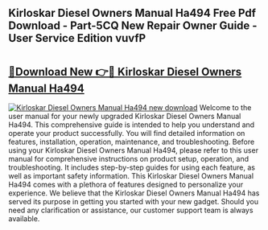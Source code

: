 ## Kirloskar Diesel Owners Manual Ha494 Free Pdf Download - Part-5CQ New Repair Owner Guide - User Service Edition vuvfP

# <h2><a href="http://bc85547.oget.top/?id=Kirloskar+Diesel+Owners+Manual+Ha494">🔗Download New 👉🔴 Kirloskar Diesel Owners Manual Ha494</a></h2>

[![Kirloskar Diesel Owners Manual Ha494 new download](https://i.imgur.com/5g1atiW.png)](http://bc85547.oget.top/?id=Kirloskar+Diesel+Owners+Manual+Ha494)
Welcome to the user manual for your newly upgraded Kirloskar Diesel Owners Manual Ha494. This comprehensive guide is intended to help you understand and operate your product successfully. You will find detailed information on features, installation, operation, maintenance, and troubleshooting. Before using your Kirloskar Diesel Owners Manual Ha494, please refer to this user manual for comprehensive instructions on product setup, operation, and troubleshooting. It includes step-by-step guides for using each feature, as well as important safety information. This Kirloskar Diesel Owners Manual Ha494 comes with a plethora of features designed to personalize your experience. We believe that the Kirloskar Diesel Owners Manual Ha494 has served its purpose in getting you started with your new gadget. Should you need any clarification or assistance, our customer support team is always available.
